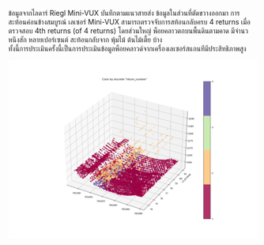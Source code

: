 ข้อมูลจากไลดาร์ Riegl Mini-VUX บันทึกตามแนวสายส่ง ข้อมูลในส่วนที่ตัดขวางออกมา การสะท้อนค่อนข้างสมบูรณ์ เลเซอร์ Mini-VUX สามารถตรวจจับการสท้อนกลับครบ 4 returns เมื่อตรวจสอบ 4th returns (of 4 returns) โดยส่วนใหญ่ พ็อยคลาวตกบนพื้นดินตามคาด มีจำนวหนึงสัก หลายเปอร์เซนต์ สะท้อนกลับจาก พุ้มไม้ ต้นไม้เตี้ย บ้าง </br>
ทั้งนี้การประเมินครั้งนี้เป็นการประเมินข้อมูลพ็อยคลาวด์จากเครื่องเลเซอร์สแกนทีมีประสิทธิภาพสูง

![This is an image](https://github.com/phisan-chula/UAV_Research/blob/main/LidarReturn/LidarReturn1.png)
